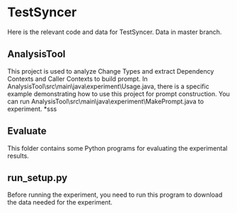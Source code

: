 # TestSyncer
Here is the relevant code and data for TestSyncer. Data in master branch.

## AnalysisTool
This project is used to analyze Change Types and extract Dependency Contexts and Caller Contexts to build prompt. In AnalysisTool\src\main\java\experiment\Usage.java, there is a specific example demonstrating how to use this project for prompt construction. You can run AnalysisTool\src\main\java\experiment\MakePrompt.java to experiment.
*sss

## Evaluate
This folder contains some Python programs for evaluating the experimental results.

## run_setup.py
Before running the experiment, you need to run this program to download the data needed for the experiment.
